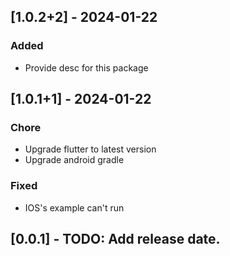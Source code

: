 ## [1.0.2+2] - 2024-01-22

### Added 
- Provide desc for this package

## [1.0.1+1] - 2024-01-22

### Chore
- Upgrade flutter to latest version
- Upgrade android gradle

### Fixed
- IOS's example can't run

## [0.0.1] - TODO: Add release date.
